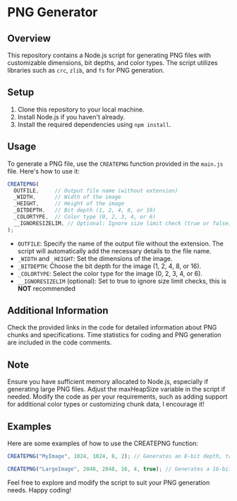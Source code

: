 # PNG Generator

## Overview

This repository contains a Node.js script for generating PNG files with customizable dimensions, bit depths, and color types. The script utilizes libraries such as `crc`, `zlib`, and `fs` for PNG generation.

## Setup

1. Clone this repository to your local machine.
2. Install Node.js if you haven't already.
3. Install the required dependencies using `npm install`.

## Usage

To generate a PNG file, use the `CREATEPNG` function provided in the `main.js` file. Here's how to use it:

```javascript
CREATEPNG(
  OUTFILE,     // Output file name (without extension)
  _WIDTH,      // Width of the image
  _HEIGHT,     // Height of the image
  _BITDEPTH,   // Bit depth (1, 2, 4, 8, or 16)
  _COLORTYPE,  // Color type (0, 2, 3, 4, or 6)
  __IGNORESIZELIM, // Optional: Ignore size limit check (true or false)
);
```

- `OUTFILE`: Specify the name of the output file without the extension. The script will automatically add the necessary details to the file name.
- `_WIDTH` and `_HEIGHT`: Set the dimensions of the image.
- `_BITDEPTH`: Choose the bit depth for the image (1, 2, 4, 8, or 16).
- `_COLORTYPE`: Select the color type for the image (0, 2, 3, 4, or 6).
- `__IGNORESIZELIM` (optional): Set to true to ignore size limit checks, this is __NOT__ recommended

## Additional Information

Check the provided links in the code for detailed information about PNG chunks and specifications.
Time statistics for coding and PNG generation are included in the code comments.

## Note

Ensure you have sufficient memory allocated to Node.js, especially if generating large PNG files. Adjust the maxHeapSize variable in the script if needed.
Modify the code as per your requirements, such as adding support for additional color types or customizing chunk data, I encourage it!

## Examples
Here are some examples of how to use the CREATEPNG function:

```javascript
CREATEPNG("MyImage", 1024, 1024, 8, 2); // Generates an 8-bit depth, truecolor PNG named "MyImage_W1024_H1024_B8_C2.png".

CREATEPNG("LargeImage", 2048, 2048, 16, 4, true); // Generates a 16-bit depth, grayscale with alpha PNG ignoring size limits.
```
Feel free to explore and modify the script to suit your PNG generation needs. Happy coding!
